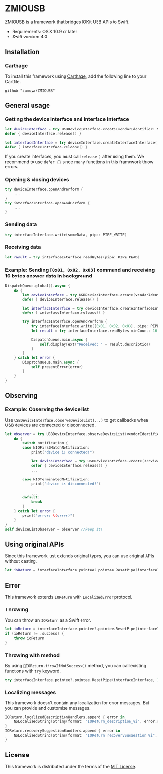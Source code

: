 # ZMIOUSB

ZMIOUSB is a framework that bridges IOKit USB APIs to Swift.

- Requirements: OS X 10.9 or later
- Swift version: 4.0

## Installation

### Carthage

To install this framework using [Carthage](https://github.com/Carthage/Carthage), add the following line to your Cartfile.

```
github "zumuya/ZMIOUSB"
```

## General usage

### Getting the device interface and interface interface

```swift
let deviceInterface = try USBDeviceInterface.create(vendorIdentifier: VENDOR_ID, productIdentifier: PRODUCT_ID)
defer { deviceInterface.release() }

let interfaceInterface = try deviceInterface.createInterfaceInterface()
defer { interfaceInterface.release() }
```
If you create interfaces, you must call `release()` after using them. We recommend to use `defer {}` since many functions in this framework throw errors.

### Opening & closing devices

```swift
try deviceInterface.openAndPerform {
	...
}
try interfaceInterface.openAndPerform {
	...
}
```

### Sending data

```swift
try interfaceInterface.write(someData, pipe: PIPE_WRITE)
```

### Receiving data

```swift
let result = try interfaceInterface.readBytes(pipe: PIPE_READ)
```

### Example: Sending `[0x01, 0x02, 0x03]` command and receiving 16 bytes answer data in background

```swift
DispatchQueue.global().async {
	do {
		let deviceInterface = try USBDeviceInterface.create(vendorIdentifier: VENDOR_ID, productIdentifier: PRODUCT_ID)
		defer { deviceInterface.release() }

		let interfaceInterface = try deviceInterface.createInterfaceInterface()
		defer { interfaceInterface.release() }

		try interfaceInterface.openAndPerform {
			try interfaceInterface.write([0x01, 0x02, 0x03], pipe: PIPE_WRITE)
			let result = try interfaceInterface.readBytes(minCount: 16, pipe: PIPE_READ)
			
			DispatchQueue.main.async {
				self.displayText("Received: " + result.description)
			}
		}
	} catch let error {
		DispatchQueue.main.async {
			self.presentError(error)
		}
	}
}
```

## Observing

### Example: Observing the device list

Use `USBDeviceInterface.observeDeviceList(...)` to get callbacks when USB devices are connected or disconnected.

```swift
let observer = try USBDeviceInterface.observeDeviceList(vendorIdentifier: VENDOR_ID, productIdentifier: PRODUCT_ID) { (notification, service) in
	do {
		switch notification {
		case kIOFirstMatchNotification:
			print("device is connected!")
		
			let deviceInterface = try USBDeviceInterface.create(service: service)
			defer { deviceInterface.release() }
			...
			
		case kIOTerminatedNotification:
			print("device is disconnected!")
			
			...
		default:
			break
		}
	} catch let error {
		print("error: \(error)")
	}
}
self.deviceListObserver = observer //keep it!
```

## Using original APIs

Since this framework just extends original types, you can use original APIs without casting.

```swift
let ioReturn = interfaceInterface.pointee?.pointee.ResetPipe(interfaceInterface, 1)
```

## Error

This framework extends `IOReturn` with `LocalizedError` protocol.

### Throwing

You can throw an `IOReturn` as a Swift error.

```swift
let ioReturn = interfaceInterface.pointee?.pointee.ResetPipe(interfaceInterface, 1)
if (ioReturn != .success) {
	throw ioReturn
}
```

### Throwing with method

By using `IOReturn.throwIfNotSuccess()` method, you can call existing functions with `try` keyword.

```swift
try interfaceInterface.pointee?.pointee.ResetPipe(interfaceInterface, 1).throwIfNotSuccess()
```

### Localizing messages

This framework doesn't contain any localization for error messages. But you can provide and customize messages.

```swift
IOReturn.localizedDescriptionHandlers.append { error in
	NSLocalizedString(String(format: "IOReturn_description_%i", error.rawValue), comment: "")
}
IOReturn.recoverySuggestionHandlers.append { error in
	NSLocalizedString(String(format: "IOReturn_recoverySuggestion_%i", error.rawValue), comment: "")
}
```

## License

This framework is distributed under the terms of the [MIT License](LICENSE).

